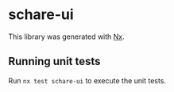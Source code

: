 # schare-ui

This library was generated with [Nx](https://nx.dev).

## Running unit tests

Run `nx test schare-ui` to execute the unit tests.
